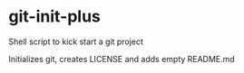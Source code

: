 # git-init-plus

Shell script to kick start a git project

Initializes git, creates LICENSE and adds empty README.md